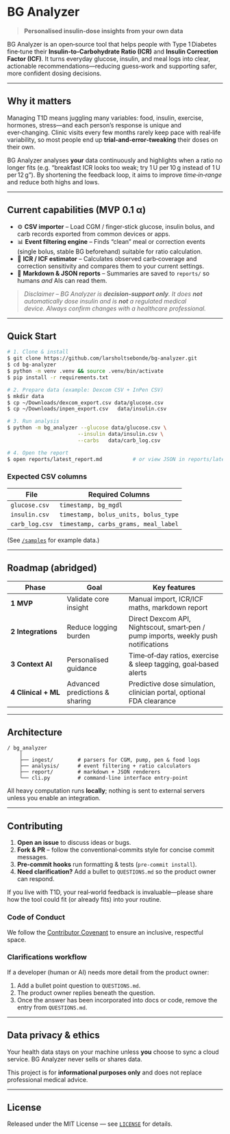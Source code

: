 # BG Analyzer

> **Personalised insulin‑dose insights from your own data**

BG Analyzer is an open‑source tool that helps people with Type 1 Diabetes fine‑tune their **Insulin‑to‑Carbohydrate Ratio (ICR)** and **Insulin Correction Factor (ICF)**.  It turns everyday glucose, insulin, and meal logs into clear, actionable recommendations—reducing guess‑work and supporting safer, more confident dosing decisions.

---

## Why it matters

Managing T1D means juggling many variables: food, insulin, exercise, hormones, stress—and each person’s response is unique and ever‑changing.  Clinic visits every few months rarely keep pace with real‑life variability, so most people end up **trial‑and‑error‑tweaking** their doses on their own.

BG Analyzer analyses **your** data continuously and highlights when a ratio no longer fits (e.g. “breakfast ICR looks too weak; try 1 U per 10 g instead of 1 U per 12 g”).  By shortening the feedback loop, it aims to improve *time‑in‑range* and reduce both highs and lows.

---

## Current capabilities (MVP 0.1 α)

* ⚙️ **CSV importer** – Load CGM / finger‑stick glucose, insulin bolus, and carb records exported from common devices or apps.
* 📊 **Event filtering engine** – Finds “clean” meal or correction events (single bolus, stable BG beforehand) suitable for ratio calculation.
* 🧮 **ICR / ICF estimator** – Calculates observed carb‑coverage and correction sensitivity and compares them to your current settings.
* 📝 **Markdown & JSON reports** – Summaries are saved to `reports/` so humans *and* AIs can read them.

> *Disclaimer – BG Analyzer is **decision‑support only**. It does **not** automatically dose insulin and is **not** a regulated medical device. Always confirm changes with a healthcare professional.*

---

## Quick Start

```bash
# 1. Clone & install
$ git clone https://github.com/larsholtsebonde/bg-analyzer.git
$ cd bg-analyzer
$ python -m venv .venv && source .venv/bin/activate
$ pip install -r requirements.txt

# 2. Prepare data (example: Dexcom CSV + InPen CSV)
$ mkdir data
$ cp ~/Downloads/dexcom_export.csv data/glucose.csv
$ cp ~/Downloads/inpen_export.csv   data/insulin.csv

# 3. Run analysis
$ python -m bg_analyzer --glucose data/glucose.csv \
                       --insulin data/insulin.csv \
                       --carbs   data/carb_log.csv

# 4. Open the report
$ open reports/latest_report.md          # or view JSON in reports/latest_report.json
```

### Expected CSV columns

| File           | Required Columns                     |
| -------------- | ------------------------------------ |
| `glucose.csv`  | `timestamp, bg_mgdl`                 |
| `insulin.csv`  | `timestamp, bolus_units, bolus_type` |
| `carb_log.csv` | `timestamp, carbs_grams, meal_label` |

(See [`/samples`](./samples) for example data.)

---

## Roadmap (abridged)

| Phase               | Goal                           | Key features                                                                       |
| ------------------- | ------------------------------ | ---------------------------------------------------------------------------------- |
| **1 MVP**           | Validate core insight          | Manual import, ICR/ICF maths, markdown report                                      |
| **2 Integrations**  | Reduce logging burden          | Direct Dexcom API, Nightscout, smart‑pen / pump imports, weekly push notifications |
| **3 Context AI**    | Personalised guidance          | Time‑of‑day ratios, exercise & sleep tagging, goal‑based alerts                    |
| **4 Clinical + ML** | Advanced predictions & sharing | Predictive dose simulation, clinician portal, optional FDA clearance               |

---

## Architecture

```
/ bg_analyzer
    │
    ├── ingest/        # parsers for CGM, pump, pen & food logs
    ├── analysis/      # event filtering + ratio calculators
    ├── report/        # markdown + JSON renderers
    └── cli.py         # command‑line interface entry‑point
```

All heavy computation runs **locally**; nothing is sent to external servers unless you enable an integration.

---

## Contributing

1. **Open an issue** to discuss ideas or bugs.
2. **Fork & PR** – follow the conventional‑commits style for concise commit messages.
3. **Pre‑commit hooks** run formatting & tests (`pre‑commit install`).
4. **Need clarification?** Add a bullet to `QUESTIONS.md` so the product owner can respond.

If you live with T1D, your real‑world feedback is invaluable—please share how the tool could fit (or already fits) into your routine.

### Code of Conduct

We follow the [Contributor Covenant](CODE_OF_CONDUCT.md) to ensure an inclusive, respectful space.

### Clarifications workflow

If a developer (human or AI) needs more detail from the product owner:

1. Add a bullet point question to `QUESTIONS.md`.
2. The product owner replies beneath the question.
3. Once the answer has been incorporated into docs or code, remove the entry from `QUESTIONS.md`.

---

## Data privacy & ethics

Your health data stays on your machine unless **you** choose to sync a cloud service.  BG Analyzer never sells or shares data.

This project is for **informational purposes only** and does not replace professional medical advice.

---

## License

Released under the MIT License — see [`LICENSE`](LICENSE) for details.
